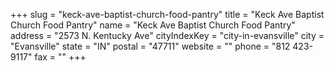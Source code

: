 +++
slug = "keck-ave-baptist-church-food-pantry"
title = "Keck Ave Baptist Church Food Pantry"
name = "Keck Ave Baptist Church Food Pantry"
address = "2573 N. Kentucky Ave"
cityIndexKey = "city-in-evansville"
city = "Evansville"
state = "IN"
postal = "47711"
website = ""
phone = "812 423-9117"
fax = ""
+++

